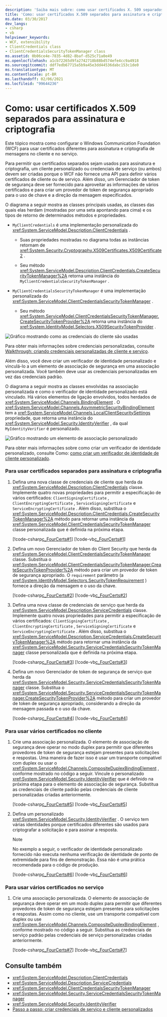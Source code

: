 ```yaml
---
description: 'Saiba mais sobre: como usar certificados X. 509 separados para assinatura e criptografia'
title: 'Como: usar certificados X.509 separados para assinatura e criptografia'
ms.date: 03/30/2017
dev_langs:
- csharp
- vb
helpviewer_keywords:
- WCF, extensibility
- ClientCredentials class
- ClientCredentialsSecurityTokenManager class
ms.assetid: 0b06ce4e-7835-4d82-8baf-d525c71a0e49
ms.openlocfilehash: a1cb72265d9fa2742718b88bd574efe4cc9a4918
ms.sourcegitcommit: ddf7edb67715a5b9a45e3dd44536dabc153c1de0
ms.translationtype: MT
ms.contentlocale: pt-BR
ms.lasthandoff: 02/06/2021
ms.locfileid: "99644236"
---
```

# <a name="how-to-use-separate-x509-certificates-for-signing-and-encryption"></a>Como: usar certificados X.509 separados para assinatura e criptografia

Este tópico mostra como configurar o Windows Communication Foundation (WCF) para usar certificados diferentes para assinatura e criptografia de mensagens no cliente e no serviço.

Para permitir que certificados separados sejam usados para assinatura e criptografia, um cliente personalizado ou credenciais de serviço (ou ambos) devem ser criadas porque o WCF não fornece uma API para definir vários certificados de cliente ou de serviço. Além disso, um Gerenciador de token de segurança deve ser fornecido para aproveitar as informações de vários certificados e para criar um provedor de token de segurança apropriado para o uso de chave e a direção da mensagem especificados.

O diagrama a seguir mostra as classes principais usadas, as classes das quais elas herdam (mostradas por uma seta apontando para cima) e os tipos de retorno de determinados métodos e propriedades.

- `MyClientCredentials` é uma implementação personalizada do <xref:System.ServiceModel.Description.ClientCredentials> .

  - Suas propriedades mostradas no diagrama todas as instâncias retornam de <xref:System.Security.Cryptography.X509Certificates.X509Certificate2> .

  - Seu método <xref:System.ServiceModel.Description.ClientCredentials.CreateSecurityTokenManager%2A> retorna uma instância do `MyClientCredentialsSecurityTokenManager` .

- `MyClientCredentialsSecurityTokenManager` é uma implementação personalizada do <xref:System.ServiceModel.ClientCredentialsSecurityTokenManager> .

  - Seu método <xref:System.ServiceModel.ClientCredentialsSecurityTokenManager.CreateSecurityTokenProvider%2A> retorna uma instância do <xref:System.IdentityModel.Selectors.X509SecurityTokenProvider> .

![Gráfico mostrando como as credenciais do cliente são usadas](./media/e4971edd-a59f-4571-b36f-7e6b2f0d610f.gif "e4971edd-a59f-4571-b36f-7e6b2f0d610f")

Para obter mais informações sobre credenciais personalizadas, consulte [Walkthrough: criando credenciais personalizadas de cliente e serviço](walkthrough-creating-custom-client-and-service-credentials.md).

Além disso, você deve criar um verificador de identidade personalizado e vinculá-lo a um elemento de associação de segurança em uma associação personalizada. Você também deve usar as credenciais personalizadas em vez das credenciais padrão.

O diagrama a seguir mostra as classes envolvidas na associação personalizada e como o verificador de identidade personalizado está vinculado. Há vários elementos de ligação envolvidos, todos herdados de <xref:System.ServiceModel.Channels.BindingElement> . O <xref:System.ServiceModel.Channels.AsymmetricSecurityBindingElement> tem a <xref:System.ServiceModel.Channels.LocalClientSecuritySettings> propriedade, que retorna uma instância do <xref:System.ServiceModel.Security.IdentityVerifier> , da qual `MyIdentityVerifier` é personalizado.

![Gráfico mostrando um elemento de associação personalizado](./media/dddea4a2-0bb4-4921-9bf4-20d4d82c3da5.gif "dddea4a2-0bb4-4921-9bf4-20d4d82c3da5")

Para obter mais informações sobre como criar um verificador de identidade personalizado, consulte Como: [como criar um verificador de identidade de cliente personalizado](how-to-create-a-custom-client-identity-verifier.md).

### <a name="to-use-separate-certificates-for-signing-and-encryption"></a>Para usar certificados separados para assinatura e criptografia

1. Defina uma nova classe de credenciais de cliente que herda da <xref:System.ServiceModel.Description.ClientCredentials> classe. Implemente quatro novas propriedades para permitir a especificação de vários certificados: `ClientSigningCertificate` , `ClientEncryptingCertificate` , `ServiceSigningCertificate` e `ServiceEncryptingCertificate` . Além disso, substitua o <xref:System.ServiceModel.Description.ClientCredentials.CreateSecurityTokenManager%2A> método para retornar uma instância da <xref:System.ServiceModel.ClientCredentialsSecurityTokenManager> classe personalizada que é definida na próxima etapa.

     [!code-csharp[c_FourCerts#1](../../../../samples/snippets/csharp/VS_Snippets_CFX/c_fourcerts/cs/source.cs#1)]
     [!code-vb[c_FourCerts#1](../../../../samples/snippets/visualbasic/VS_Snippets_CFX/c_fourcerts/vb/source.vb#1)]

2. Defina um novo Gerenciador de token do Client Security que herda da <xref:System.ServiceModel.ClientCredentialsSecurityTokenManager> classe. Substitua o <xref:System.ServiceModel.ClientCredentialsSecurityTokenManager.CreateSecurityTokenProvider%2A> método para criar um provedor de token de segurança apropriado. O `requirement` parâmetro (a <xref:System.IdentityModel.Selectors.SecurityTokenRequirement> ) fornece a direção da mensagem e o uso da chave.

     [!code-csharp[c_FourCerts#2](../../../../samples/snippets/csharp/VS_Snippets_CFX/c_fourcerts/cs/source.cs#2)]
     [!code-vb[c_FourCerts#2](../../../../samples/snippets/visualbasic/VS_Snippets_CFX/c_fourcerts/vb/source.vb#2)]

3. Defina uma nova classe de credenciais de serviço que herda da <xref:System.ServiceModel.Description.ServiceCredentials> classe. Implemente quatro novas propriedades para permitir a especificação de vários certificados: `ClientSigningCertificate` , `ClientEncryptingCertificate` , `ServiceSigningCertificate` e `ServiceEncryptingCertificate` . Além disso, substitua o <xref:System.ServiceModel.Description.ServiceCredentials.CreateSecurityTokenManager%2A> método para retornar uma instância da <xref:System.ServiceModel.Security.ServiceCredentialsSecurityTokenManager> classe personalizada que é definida na próxima etapa.

     [!code-csharp[c_FourCerts#3](../../../../samples/snippets/csharp/VS_Snippets_CFX/c_fourcerts/cs/source.cs#3)]
     [!code-vb[c_FourCerts#3](../../../../samples/snippets/visualbasic/VS_Snippets_CFX/c_fourcerts/vb/source.vb#3)]

4. Defina um novo Gerenciador de token de segurança de serviço que herda da <xref:System.ServiceModel.Security.ServiceCredentialsSecurityTokenManager> classe. Substitua o <xref:System.ServiceModel.Security.ServiceCredentialsSecurityTokenManager.CreateSecurityTokenProvider%2A> método para criar um provedor de token de segurança apropriado, considerando a direção da mensagem passada e o uso da chave.

     [!code-csharp[c_FourCerts#4](../../../../samples/snippets/csharp/VS_Snippets_CFX/c_fourcerts/cs/source.cs#4)]
     [!code-vb[c_FourCerts#4](../../../../samples/snippets/visualbasic/VS_Snippets_CFX/c_fourcerts/vb/source.vb#4)]

### <a name="to-use-multiple-certificates-on-the-client"></a>Para usar vários certificados no cliente

1. Crie uma associação personalizada. O elemento de associação de segurança deve operar no modo duplex para permitir que diferentes provedores de token de segurança estejam presentes para solicitações e respostas. Uma maneira de fazer isso é usar um transporte compatível com duplex ou usar o <xref:System.ServiceModel.Channels.CompositeDuplexBindingElement> , conforme mostrado no código a seguir. Vincule o personalizado <xref:System.ServiceModel.Security.IdentityVerifier> que é definido na próxima etapa para o elemento de associação de segurança. Substitua as credenciais de cliente padrão pelas credenciais de cliente personalizadas criadas anteriormente.

     [!code-csharp[c_FourCerts#5](../../../../samples/snippets/csharp/VS_Snippets_CFX/c_fourcerts/cs/source.cs#5)]
     [!code-vb[c_FourCerts#5](../../../../samples/snippets/visualbasic/VS_Snippets_CFX/c_fourcerts/vb/source.vb#5)]

2. Defina um personalizado <xref:System.ServiceModel.Security.IdentityVerifier> . O serviço tem várias identidades porque certificados diferentes são usados para criptografar a solicitação e para assinar a resposta.

    > [!NOTE]
    > No exemplo a seguir, o verificador de identidade personalizado fornecido não executa nenhuma verificação de identidade de ponto de extremidade para fins de demonstração. Essa não é uma prática recomendada para o código de produção.

     [!code-csharp[c_FourCerts#6](../../../../samples/snippets/csharp/VS_Snippets_CFX/c_fourcerts/cs/source.cs#6)]
     [!code-vb[c_FourCerts#6](../../../../samples/snippets/visualbasic/VS_Snippets_CFX/c_fourcerts/vb/source.vb#6)]

### <a name="to-use-multiple-certificates-on-the-service"></a>Para usar vários certificados no serviço

1. Crie uma associação personalizada. O elemento de associação de segurança deve operar em um modo duplex para permitir que diferentes provedores de token de segurança estejam presentes para solicitações e respostas. Assim como no cliente, use um transporte compatível com duplex ou use <xref:System.ServiceModel.Channels.CompositeDuplexBindingElement> , conforme mostrado no código a seguir. Substitua as credenciais de serviço padrão pelas credenciais de serviço personalizadas criadas anteriormente.

     [!code-csharp[c_FourCerts#7](../../../../samples/snippets/csharp/VS_Snippets_CFX/c_fourcerts/cs/source.cs#7)]
     [!code-vb[c_FourCerts#7](../../../../samples/snippets/visualbasic/VS_Snippets_CFX/c_fourcerts/vb/source.vb#7)]

## <a name="see-also"></a>Consulte também

- <xref:System.ServiceModel.Description.ClientCredentials>
- <xref:System.ServiceModel.Description.ServiceCredentials>
- <xref:System.ServiceModel.ClientCredentialsSecurityTokenManager>
- <xref:System.ServiceModel.Security.ServiceCredentialsSecurityTokenManager>
- <xref:System.ServiceModel.Security.IdentityVerifier>
- [Passo a passo: criar credenciais de serviço e cliente personalizados](walkthrough-creating-custom-client-and-service-credentials.md)
